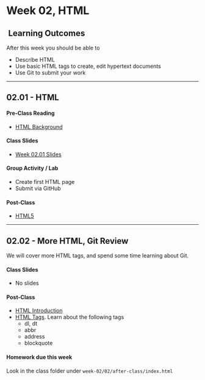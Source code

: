 # Week 02, HTML

## <i class="fa fa-star"></i>&nbsp;Learning Outcomes ###
After this week you should be able to 

- Describe HTML
- Use basic HTML tags to create, edit hypertext documents
- Use Git to submit your work

---




## 02.01 - HTML

#### Pre-Class Reading
- [HTML Background](http://ryanstutorials.net/html-tutorial/html-background.php)

#### Class Slides 

- [Week 02.01 Slides](../../slides/ist263-w2.pdf)

#### Group Activity / Lab

- Create first HTML page
- Submit via GitHub


#### Post-Class  

- [HTML5](https://www.w3schools.com/html/)

---  
## 02.02 - More HTML, Git Review  

We will cover more HTML tags, and spend some time learning about Git.

#### Class Slides 

- No slides 

#### Post-Class  

- [HTML Introduction](https://www.w3schools.com/html/html_intro.asp)
- [HTML Tags](https://www.w3schools.com/tags/default.asp). Learn about the following tags
    - dl, dt  
    - abbr  
    - address 
    - blockquote 



#### Homework due this week ##

Look in the class folder under `week-02/02/after-class/index.html`





